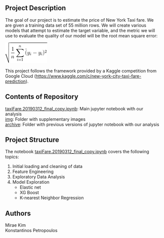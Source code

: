 ## Project Description

The goal of our project is to estimate the price of New York Taxi fare. We are given a training data set of 55 million rows. We will create various models that attempt to estimate the target variable, and the metric we will use to evaluate the quality of our model will be the root mean square error:

![Image of main error](img/CodeCogsEqn.gif)

This project follows the framework provided by a Kaggle competition from Google Cloud (https://www.kaggle.com/c/new-york-city-taxi-fare-prediction).

## Contents of Repository

[taxiFare.20190312_final_copy.ipynb](taxiFare.20190312_final_copy.ipynb): Main jupyter notebook with our analysis   
[img](img/): Folder with supplementary images    
[archive](archive/): Folder with previous versions of jupyter notebook with our analysis   

## Project Structure

The notebook [taxiFare.20190312_final_copy.ipynb](taxiFare.20190312_final_copy.ipynb) covers the following topics:  
  1. Initial loading and cleaning of data
  2. Feature Engineering
  3. Exploratory Data Analysis
  4. Model Exploration
      * Elastic net
      * XG Boost
      * K-nearest Neighbor Regression

## Authors

Mirae Kim  
Konstantinos Petropoulos  
